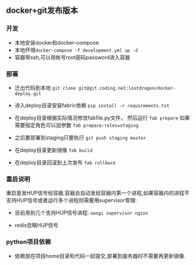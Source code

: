 ## docker+git发布版本

### 开发

- 本地安装docker和docker-compose
- 本地环境`docker-compose -f development.yml up -d`
- 容器带ssh,可以用帐号root密码password进入容器

### 部署

- 迁出代码到本地
    `git clone git@git.coding.net:lostdragon/docker-deploy.git`

- 进入deploy目录安装fabric依赖
    `pip install -r requirements.txt`

- 在deploy目录根据实际情况修改fabfile.py文件， 然后运行
    `fab prepare` 
    如果需要指定角色可以加参数 
    `fab prepare:roles=staging`

- 之后要部署到staging只要执行
    `git push staging master`

- 在deploy目录更新镜像
    `fab build`
    
- 在deploy目录回滚到上次发布
    `fab rollback`
    
### 重启说明

重启是发HUP信号给容器,容器会自动发给容器内第一个进程,如果容器内的进程不支持HUP信号或者运行多个进程则需要用supervisor管理: 

- 目前用到几个支持HUP信号进程:
  `uwsgi supervisor nginx` 
  
- redis忽略HUP信号

### python项目依赖
- 依赖放在项目home目录和代码一起提交,部署到服务器时不需要再更新镜像.